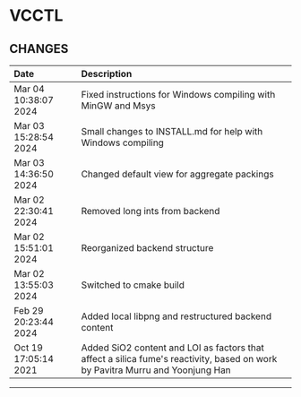 # VCCTL

## CHANGES

| Date                     | Description                         |
|:-------------------------|:-------------------------------------|
| Mar 04 10:38:07 2024 | Fixed instructions for Windows compiling with MinGW and Msys |
| Mar 03 15:28:54 2024 | Small changes to INSTALL.md for help with Windows compiling |
| Mar 03 14:36:50 2024 | Changed default view for aggregate packings |
| Mar 02 22:30:41 2024 | Removed long ints from backend |
| Mar 02 15:51:01 2024 | Reorganized backend structure |
| Mar 02 13:55:03 2024 | Switched to cmake build |
| Feb 29 20:23:44 2024 | Added local libpng and restructured backend content |
| Oct 19 17:05:14 2021 | Added SiO2 content and LOI as factors that affect a silica fume's reactivity, based on work by Pavitra Murru and Yoonjung Han |

-----------------------------------------------------------------------------
